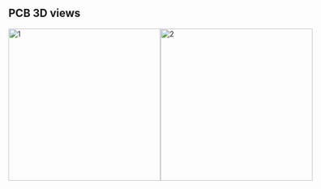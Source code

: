 ## PCB 3D views

<div style="display: flex;">
  <img src="https://github.com/dojitha-mirihagalla/EXMO---Battle-Bot-/assets/126095827/9435c023-1415-44c8-8369-1b89a88d7db0" width="300" alt="1">
  <img src="https://github.com/dojitha-mirihagalla/EXMO---Battle-Bot-/assets/126095827/337ab020-b2c4-41c6-89a6-b28b4259c382" width="300" alt="2">
</div>
